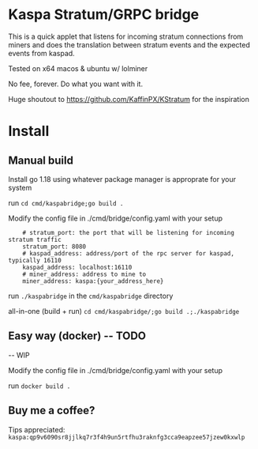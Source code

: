 # Kaspa Stratum/GRPC bridge
This is a quick applet that listens for incoming stratum connections from miners and does the translation between stratum events and the expected events from kaspad. 

Tested on x64 macos & ubuntu w/ lolminer

No fee, forever. Do what you want with it. 

Huge shoutout to https://github.com/KaffinPX/KStratum for the inspiration

# Install

## Manual build
Install go 1.18 using whatever package manager is approprate for your system

run `cd cmd/kaspabridge;go build .`

Modify the config file in ./cmd/bridge/config.yaml with your setup
```
    # stratum_port: the port that will be listening for incoming stratum traffic
    stratum_port: 8080
    # kaspad_address: address/port of the rpc server for kaspad, typically 16110
    kaspad_address: localhost:16110
    # miner_address: address to mine to
    miner_address: kaspa:{your_address_here}
```


run `./kaspabridge` in the `cmd/kaspabridge` directory

all-in-one (build + run) `cd cmd/kaspabridge/;go build .;./kaspabridge`

## Easy way (docker) -- TODO
-- WIP

Modify the config file in ./cmd/bridge/config.yaml with your setup

run `docker build .`



## Buy me a coffee?
Tips appreciated: `kaspa:qp9v6090sr8jjlkq7r3f4h9un5rtfhu3raknfg3cca9eapzee57jzew0kxwlp`
